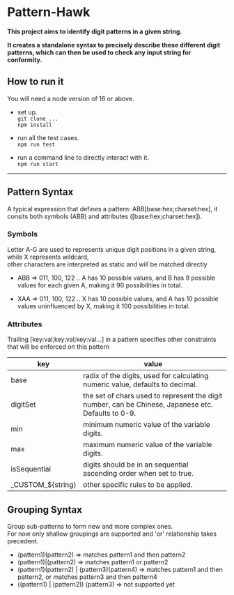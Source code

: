 # Pattern-Hawk
**This project aims to identify digit patterns in a given string.**   
     
**It creates a standalone syntax to precisely describe these different digit patterns, which can then be used to check any input string for conformity.**


## How to run it
You will need a node version of 16 or above.

* set up.  
`git clone ...`    
`npm install`

* run all the test cases.  
`npm run test`

* run a command line to directly interact with it.  
`npm run start`  

---------

## Pattern Syntax
A typical expression that defines a pattern: ABB[base:hex;charset:hex], it consits both symbols (ABB) and attributes ([base:hex;charset:hex]).

### Symbols
Letter A-G are used to represents unique digit positions in a given string, while X represents wildcard,  
other characters are interpreted as static and will be matched directly

* ABB => 011, 100, 122 ..
A has 10 possible values, and B has 9 possible values for each given A, making it 90 possibilities in total.

* XAA => 011, 100, 122 ..
X has 10 possible values, and A has 10 possible values uninfluenced by X, making it 100 possibilities in total.


### Attributes
Trailing [key:val;key:val;key:val...] in a pattern specifies other constraints that will be enforced on this pattern   

key | value |
| ----------- | ----------- |
base | radix of the digits, used for calculating numeric value, defaults to decimal.    
digitSet | the set of chars used to represent the digit number, can be Chinese, Japanese etc. Defaults to 0-9.      
min | minimum numeric value of the variable digits.   
max | maximum numeric value of the variable digits.   
isSequential | digits should be in an sequential ascending order when set to true.     
\_CUSTOM\_${string} | other specific rules to be applied.    


## Grouping Syntax
  Group sub-patterns to form new and more complex ones.    
  For now only shallow groupings are supported and 'or' relationship takes precedent.   

 * (pattern1)(pattern2) => matches pattern1 and then pattern2
 * (pattern1)|(pattern2) => matches pattern1 or pattern2
 * (pattern1)(pattern2) | (pattern3)(pattern4) => matches pattern1 and then pattern2, or matches pattern3 and then pattern4
 * ((pattern1) | (pattern2)) (pattern3) => not supported yet
